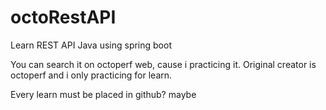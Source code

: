 # octoRestAPI
Learn REST API Java using spring boot 

You can search it on octoperf web, cause i practicing it.
Original creator is octoperf and i only practicing for learn.

Every learn must be placed in github? maybe
